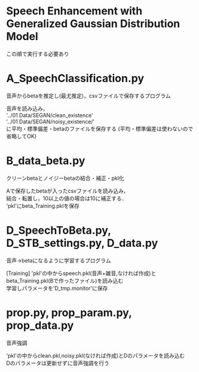 # Speech Enhancement with Generalized Gaussian Distribution Model

この順で実行する必要あり

# A_SpeechClassification.py

音声からbetaを推定し(最尤推定)，csvファイルで保存するプログラム

音声を読み込み，  
'../01 Data/SEGAN/clean_existence'  
'../01 Data/SEGAN/noisy_existence/'  
に平均・標準偏差・betaのファイルを保存する
(平均・標準偏差は使わないので省略してOK)


# B_data_beta.py

クリーンbetaとノイジーbetaの結合・補正・pkl化

Aで保存したbetaが入ったcsvファイルを読み込み，  
結合・転置し，10以上の値の場合は10に補正する．  
'pkl'にbeta_Training.pklを保存  

# D_SpeechToBeta.py, D_STB_settings.py, D_data.py

音声→betaになるように学習するプログラム

[Training]
'pkl'の中からspeech.pkl(音声+雑音,なければ作成)とbeta_Training.pkl(Bで作ったファイル)を読み込む  
学習しパラメータを'D_tmp.monitor'に保存  

# prop.py, prop_param.py, prop_data.py

音声強調

'pkl'の中からclean.pkl,noisy.pkl(なければ作成)とDのパラメータを読み込む  
Dのパラメータは更新せずに音声強調を行う



